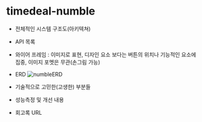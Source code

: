 # timedeal-numble

- 전체적인 시스템 구조도(아키텍쳐)

- API 목록

- 와이어 프레임 : 이미지로 표현, 디자인 요소 보다는 버튼의 위치나 기능적인 요소에 집중, 이미지 포멧은 무관(손그림 가능)

- ERD
![numbleERD](https://user-images.githubusercontent.com/60431816/225566600-3dfac7dc-fb3e-45cd-aa63-e5fcd26aba82.jpg)

- 기술적으로 고민한(고생한) 부분들


- 성능측정 및 개선 내용


- 회고록 URL
